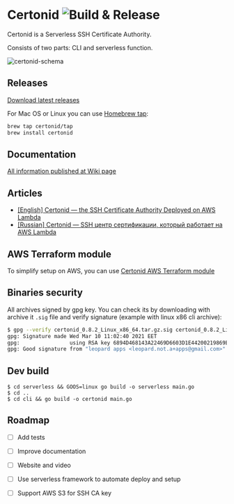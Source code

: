 # Certonid ![Build & Release](https://github.com/certonid/certonid/workflows/Build%20&%20Release/badge.svg)

Certonid is a Serverless SSH Certificate Authority.

Consists of two parts: CLI and serverless function.

![certonid-schema](https://user-images.githubusercontent.com/98444/109483362-cdfcc300-7a87-11eb-8453-fa9d2c6d930a.png)

## Releases

[Download latest releases](https://github.com/certonid/certonid/releases)

For Mac OS or Linux you can use [Homebrew tap](https://docs.brew.sh/Taps):

```bash
brew tap certonid/tap
brew install certonid
```

## Documentation

[All information published at Wiki page](https://github.com/certonid/certonid/wiki)

## Articles

 - [[English] Certonid — the SSH Certificate Authority Deployed on AWS Lambda](https://mailtrap.io/blog/certonid/)
 - [[Russian] Certonid — SSH центр сертификации, который работает на AWS Lambda](https://dou.ua/lenta/articles/certonid-ssh/)

## AWS Terraform module

To simplify setup on AWS, you can use [Certonid AWS Terraform module](https://registry.terraform.io/modules/certonid/certonid/aws/latest)

## Binaries security

All archives signed by gpg key. You can check its by downloading with archive it `.sig` file and verify signature (example with linux x86 cli archive):

```bash
$ gpg --verify certonid_0.8.2_Linux_x86_64.tar.gz.sig certonid_0.8.2_Linux_x86_64.tar.gz
gpg: Signature made Wed Mar 10 11:02:40 2021 EET
gpg:                using RSA key 6894D468143A22469D6603D1E44200219869E71E
gpg: Good signature from "leopard apps <leopard.not.a+apps@gmail.com>"
```

## Dev build

```shell
$ cd serverless && GOOS=linux go build -o serverless main.go
$ cd ..
$ cd cli && go build -o certonid main.go
```

## Roadmap

 - [ ] Add tests
 - [ ] Improve documentation
 - [ ] Website and video
 - [ ] Use serverless framework to automate deploy and setup
 - [ ] Support AWS S3 for SSH CA key

